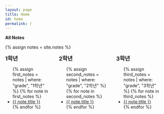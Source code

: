 ```yaml
---
layout: page
title: Home
id: home
permalink: /
---
```


<strong>All Notes</strong>

{% assign notes = site.notes %}

<div class="final-wrapper">

  <div class="grade-wrapper">
    <strong class="title-text">1학년</strong>
    <ul>
      {% assign first_notes = notes | where: "grade", "1학년" %}
      {% for note in first_notes %}
        <li>
          <a class="internal-link" href="{{ site.baseurl }}{{ note.url }}">{{ note.title }}</a>
        </li>
      {% endfor %}
    </ul>
  </div>

  <div class="grade-wrapper">
    <strong class="title-text">2학년</strong>
    <ul>
      {% assign second_notes = notes | where: "grade", "2학년" %}
      {% for note in second_notes %}
        <li>
          <a class="internal-link" href="{{ site.baseurl }}{{ note.url }}">{{ note.title }}</a>
        </li>
      {% endfor %}
    </ul>
  </div>

  <div class="grade-wrapper">
    <strong class="title-text">3학년</strong>
    <ul>
      {% assign third_notes = notes | where: "grade", "3학년" %}
      {% for note in third_notes %}
          <li>
            <a class="internal-link" href="{{ site.baseurl }}{{ note.url }}">{{ note.title }}</a>
          </li>
      {% endfor %}
    </ul>
  </div>

</div>

<style>
  .wrapper {
    max-width: 46em;
  }
  .final-wrapper {
    display : flex;
    align-items : center;
    justify-content : center;
    gap : 30px;

  }
  .grade-wrapper {

  }
  .title-text {
    font-size : 18px;
  }
</style>
